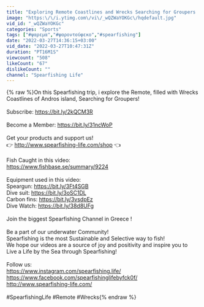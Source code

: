 ```yaml
---
title: "Exploring Remote Coastlines and Wrecks Searching for Groupers |Spearfishing Life 🇬🇷"
image: "https:\/\/i.ytimg.com\/vi\/_wQZWaYOKGc\/hqdefault.jpg"
vid_id: "_wQZWaYOKGc"
categories: "Sports"
tags: ["#ψαρεμα","#ψαροντούφεκο","#spearfishing"]
date: "2022-03-27T14:36:15+03:00"
vid_date: "2022-03-27T10:47:31Z"
duration: "PT16M1S"
viewcount: "508"
likeCount: "67"
dislikeCount: ""
channel: "Spearfishing Life"
---
```

{% raw %}On this Spearfishing trip, i explore the Remote, filled with Wrecks Coastlines of Andros island, Searching for Groupers!<br /><br />Subscribe: <a rel="nofollow" target="blank" href="https://bit.ly/2kQCM3R">https://bit.ly/2kQCM3R</a><br /><br />Become a Member: <a rel="nofollow" target="blank" href="https://bit.ly/31ncWoP">https://bit.ly/31ncWoP</a><br /><br />Get your products and support us! <br />👉  <a rel="nofollow" target="blank" href="http://www.spearfishing-life.com/shop">http://www.spearfishing-life.com/shop</a> 👈<br /><br />Fish Caught in this video:<br /><a rel="nofollow" target="blank" href="https://www.fishbase.se/summary/9224">https://www.fishbase.se/summary/9224</a><br /><br />Εquipment used in this video:<br />Speargun: <a rel="nofollow" target="blank" href="https://bit.ly/3Ft4SGB">https://bit.ly/3Ft4SGB</a><br />Dive suit: <a rel="nofollow" target="blank" href="https://bit.ly/3oSC1DL">https://bit.ly/3oSC1DL</a><br />Carbon fins: <a rel="nofollow" target="blank" href="https://bit.ly/3vsdpEz">https://bit.ly/3vsdpEz</a><br />Dive Watch: <a rel="nofollow" target="blank" href="https://bit.ly/38d8UFg">https://bit.ly/38d8UFg</a><br /><br />Join the biggest Spearfishing Channel in Greece !<br /><br />Be a part of our underwater Community!<br />Spearfishing is the most Sustainable and Selective way to fish!<br />We hope our videos are a source of joy and positivity and inspire you to Live a Life by the Sea through Spearfishing!  <br /><br />Follow us:<br /><a rel="nofollow" target="blank" href="https://www.instagram.com/spearfishing.life/">https://www.instagram.com/spearfishing.life/</a><br /><a rel="nofollow" target="blank" href="https://www.facebook.com/spearfishinglifebyfck0f/">https://www.facebook.com/spearfishinglifebyfck0f/</a><br /><a rel="nofollow" target="blank" href="http://www.spearfishing-life.com/">http://www.spearfishing-life.com/</a><br /> <br />#SpearfishingLife #Remote #Wrecks{% endraw %}
